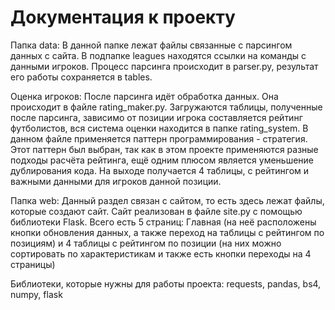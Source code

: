 # Документация к проекту

Папка data:
В данной папке лежат файлы связанные с парсингом данных с сайта. В подпапке leagues находятся ссылки на команды с данными игроков. Процесс парсинга происходит в parser.py, результат его работы сохраняется в tables.

Оценка игроков:
После парсинга идёт обработка данных. Она происходит в файле rating_maker.py. Загружаются таблицы, полученные после парсинга, зависимо от позиции игрока составляется рейтинг футболистов, вся система оценки находится в папке rating_system. В данном файле применяется паттерн программирования - стратегия. Этот паттерн был выбран, так как в этом проекте применяются разные подходы расчёта рейтинга, ещё одним плюсом является уменьшение дублирования кода. На выходе получается 4 таблицы, с рейтингом и важными данными для игроков данной позиции.

Папка web:
Данный раздел связан с сайтом, то есть здесь лежат файлы, которые создают сайт. Сайт реализован в файле site.py с помощью библиотеки Flask. Всего есть 5 страниц: Главная (на неё расположены кнопки обновления данных, а также переход на таблицы с рейтингом по позициям) и 4 таблицы с рейтингом по позиции (на них можно сортировать по характеристикам и также есть кнопки переходы на 4 страницы)

Библиотеки, которые нужны для работы проекта:
requests, pandas, bs4, numpy, flask 
